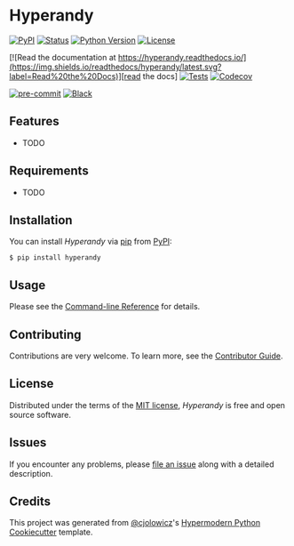 # Hyperandy

[![PyPI](https://img.shields.io/pypi/v/hyperandy.svg)][pypi_]
[![Status](https://img.shields.io/pypi/status/hyperandy.svg)][status]
[![Python Version](https://img.shields.io/pypi/pyversions/hyperandy)][python version]
[![License](https://img.shields.io/pypi/l/hyperandy)][license]

[![Read the documentation at https://hyperandy.readthedocs.io/](https://img.shields.io/readthedocs/hyperandy/latest.svg?label=Read%20the%20Docs)][read the docs]
[![Tests](https://github.com/andywar65/hyperandy/workflows/Tests/badge.svg)][tests]
[![Codecov](https://codecov.io/gh/andywar65/hyperandy/branch/main/graph/badge.svg)][codecov]

[![pre-commit](https://img.shields.io/badge/pre--commit-enabled-brightgreen?logo=pre-commit&logoColor=white)][pre-commit]
[![Black](https://img.shields.io/badge/code%20style-black-000000.svg)][black]

[pypi_]: https://pypi.org/project/hyperandy/
[status]: https://pypi.org/project/hyperandy/
[python version]: https://pypi.org/project/hyperandy
[read the docs]: https://hyperandy.readthedocs.io/
[tests]: https://github.com/andywar65/hyperandy/actions?workflow=Tests
[codecov]: https://app.codecov.io/gh/andywar65/hyperandy
[pre-commit]: https://github.com/pre-commit/pre-commit
[black]: https://github.com/psf/black

## Features

- TODO

## Requirements

- TODO

## Installation

You can install _Hyperandy_ via [pip] from [PyPI]:

```console
$ pip install hyperandy
```

## Usage

Please see the [Command-line Reference] for details.

## Contributing

Contributions are very welcome.
To learn more, see the [Contributor Guide].

## License

Distributed under the terms of the [MIT license][license],
_Hyperandy_ is free and open source software.

## Issues

If you encounter any problems,
please [file an issue] along with a detailed description.

## Credits

This project was generated from [@cjolowicz]'s [Hypermodern Python Cookiecutter] template.

[@cjolowicz]: https://github.com/cjolowicz
[pypi]: https://pypi.org/
[hypermodern python cookiecutter]: https://github.com/cjolowicz/cookiecutter-hypermodern-python
[file an issue]: https://github.com/andywar65/hyperandy/issues
[pip]: https://pip.pypa.io/

<!-- github-only -->

[license]: https://github.com/andywar65/hyperandy/blob/main/LICENSE
[contributor guide]: https://github.com/andywar65/hyperandy/blob/main/CONTRIBUTING.md
[command-line reference]: https://hyperandy.readthedocs.io/en/latest/usage.html
